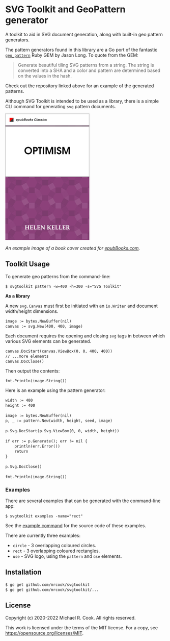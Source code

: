 # SVG Toolkit and GeoPattern generator

A toolkit to aid in SVG document generation, along with built-in geo pattern generators.

The pattern generators found in this library are a Go port of the fantastic
[`geo_pattern`](https://github.com/jasonlong/geo_pattern/) Ruby GEM by Jason Long.
To quote from the GEM:

> Generate beautiful tiling SVG patterns from a string. The string is converted into
> a SHA and a color and pattern are determined based on the values in the hash.

Check out the repository linked above for an example of the generated patterns.

Although SVG Toolkit is intended to be used as a library, there is a simple CLI
command for generating `svg` pattern documents.

![book cover example: Optimism by Helen Keller](example.jpg)

_An example image of a book cover created for [epubBooks.com](https://www.epubbooks.com/book/1322-optimism)._


## Toolkit Usage

To generate geo patterns from the command-line:

    $ svgtoolkit pattern -w=400 -h=300 -s="SVG Toolkit"


**As a library**

A new `svg.Canvas` must first be initiated with an `io.Writer` and document
width/height dimensions.

	image := bytes.NewBuffer(nil)
	canvas := svg.New(400, 400, image)

Each document requires the opening and closing `svg` tags in between which
various SVG elements can be generated.

	canvas.DocStart(canvas.ViewBox(0, 0, 400, 400))
	// ...more elements
	canvas.DocClose()

Then output the contents:

	fmt.Println(image.String())

Here is an example using the pattern generator:

    width := 400
    height := 400

	image := bytes.NewBuffer(nil)
	p, _ := pattern.New(width, height, seed, image)

	p.Svg.DocStart(p.Svg.ViewBox(0, 0, width, height))

	if err := p.Generate(); err != nil {
		println(err.Error())
		return
	}

	p.Svg.DocClose()

	fmt.Println(image.String())


### Examples

There are several examples that can be generated with the command-line app:

    $ svgtoolkit examples -name="rect"

See the [example command](cmd/svgtoolkit/examples/examples.go) for the source code of these examples.

There are currently three examples:

* `circle` - 3 overlapping coloured circles.
* `rect`   - 3 overlapping coloured rectangles.
* `use`    - SVG logo, using the `pattern` and `ùse` elements. 


## Installation

    $ go get github.com/mrcook/svgtoolkit
    $ go get github.com/mrcook/svgtoolkit/...


## License

Copyright (c) 2020-2022 Michael R. Cook. All rights reserved.

This work is licensed under the terms of the MIT license.
For a copy, see <https://opensource.org/licenses/MIT>.
